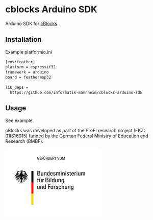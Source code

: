 # cblocks Arduino SDK
Arduino SDK for [cBlocks](https://github.com/informatik-mannheim/cblocks).

## Installation

Example platformio.ini

```
[env:feather]
platform = espressif32
framework = arduino
board = featheresp32

lib_deps =
  https://github.com/informatik-mannheim/cblocks-arduino-sdk
```

## Usage

See example.



cBlocks was developed as part of the ProFI research project (FKZ: 01IS16015) funded by the German Federal Ministry of Education and Research (BMBF).

<img src="https://github.com/informatik-mannheim/cblocks/blob/master/pictures/bmbf_logo.jpg" alt="BMBF Logo" width="300"/>
